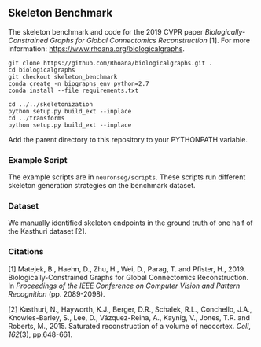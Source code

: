 ## Skeleton Benchmark

The skeleton benchmark and code for the 2019 CVPR paper *Biologically-Constrained Graphs for Global Connectomics Reconstruction* [1]. For more information: https://www.rhoana.org/biologicalgraphs.

````
git clone https://github.com/Rhoana/biologicalgraphs.git .
cd biologicalgraphs
git checkout skeleton_benchmark
conda create -n biographs_env python=2.7
conda install --file requirements.txt
````

```` 
cd ../../skeletonization
python setup.py build_ext --inplace
cd ../transforms
python setup.py build_ext --inplace
````

Add the parent directory to this repository to your PYTHONPATH variable. 

### Example Script

The example scripts are in `neuronseg/scripts`. These scripts run different skeleton generation strategies on the benchmark dataset.

### Dataset

We manually identified skeleton endpoints in the ground truth of one half of the Kasthuri dataset [2].

### Citations
    
[1] Matejek, B., Haehn, D., Zhu, H., Wei, D., Parag, T. and Pfister, H., 2019. Biologically-Constrained Graphs for Global Connectomics Reconstruction. In _Proceedings of the IEEE Conference on Computer Vision and Pattern Recognition_ (pp. 2089-2098).
    
[2] Kasthuri, N., Hayworth, K.J., Berger, D.R., Schalek, R.L., Conchello, J.A., Knowles-Barley, S., Lee, D., Vázquez-Reina, A., Kaynig, V., Jones, T.R. and Roberts, M., 2015. Saturated reconstruction of a volume of neocortex. _Cell_, _162_(3), pp.648-661.